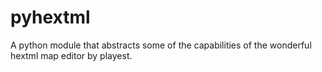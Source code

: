 # pyhextml
A python module that abstracts some of the capabilities of the wonderful hextml map editor by playest.
